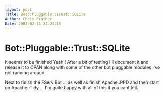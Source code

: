 ```yaml
---
layout: post
Title: Bot::Pluggable::Trust::SQLite  
Author: Chris Prather
Date: 2003-02-11 22:24:10
---
```


# Bot::Pluggable::Trust::SQLite
It seems to be finished Yeah!! After a bit of testing I'll document it and release it to CPAN along with some of the other bot pluggable modules I've got running around.

Next to finish the FServ Bot ... as well as finish Apache::PPD and then start on Apache::Tidy ...  I'm quite happy with all of this if you cant tell.


